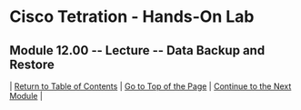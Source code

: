 # Cisco Tetration - Hands-On Lab
  
## Module 12.00 -- Lecture -- Data Backup and Restore



| [Return to Table of Contents](https://tetration.guru/labguide/) | [Go to Top of the Page]() | [Continue to the Next Module]() |
